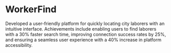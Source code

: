 # WorkerFind
Developed a user-friendly platform for quickly locating city laborers with an intuitive interface. Achievements include enabling users to find laborers with a 30% faster search time, improving connection success rates by 25%, and ensuring a seamless user experience with a 40% increase in platform accessibility.
